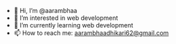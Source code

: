 - 👋 Hi, I’m @aarambhaa
- 👀 I’m interested in web development
- 🌱 I’m currently learning web development
- 📫 How to reach me: aarambhaadhikari62@gmail.com

<!---
aarambhaa/aarambhaa is a ✨ special ✨ repository because its `README.md` (this file) appears on your GitHub profile.
You can click the Preview link to take a look at your changes.
--->
